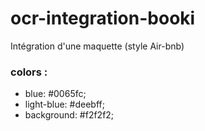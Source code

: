 # ocr-integration-booki
Intégration d'une maquette (style Air-bnb)

 ### colors : 
  - blue: #0065fc;
  - light-blue: #deebff;
  - background: #f2f2f2;
